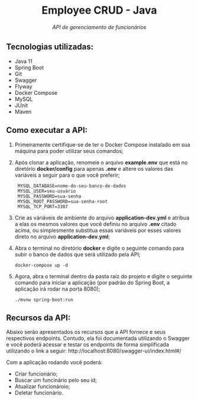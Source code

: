 # <center> Employee CRUD - Java </center>

###### <center>API de gerenciamento de funcionários</center>

## Tecnologias utilizadas:

- Java 11
- Spring Boot
- Git
- Swagger
- Flyway
- Docker Compose
- MySQL
- JUnit
- Maven

## Como executar a API:

1. Primeiramente certifique-se de ter o Docker Compose instalado em sua máquina para poder utilizar seus
   comandos;

2. Após clonar a aplicação, renomeie o arquivo <strong>example.env</strong> que está no diretório <strong>
   docker/config</strong> para apenas <strong>.env</strong> e altere os valores das variáveis a seguir para o que você
   preferir;
   ~~~
    MYSQL_DATABASE=nome-do-seu-banco-de-dados
    MYSQL_USER=seu-usuário
    MYSQL_PASSWORD=sua-senha
    MYSQL_ROOT_PASSWORD=sua-senha-root
    MYSQL_TCP_PORT=3307
   ~~~
3. Crie as váriáveis de ambiente do arquivo <strong>application-dev.yml</strong> e atribua a elas os mesmos valores que
   você definiu no arquivo <strong>.env</strong> citado acima, ou simplesmente substitua essas variáveis por esses
   valores direto no arquivo <strong>application-dev.yml</strong>;
4. Abra o terminal no diretório <strong>docker</strong> e digite o seguinte comando para subir o banco de dados que será
   utilizado pela API;
   ~~~
   docker-compose up -d
   ~~~
5. Agora, abra o terminal dentro da pasta raíz do projeto e digite o seguinte comando para iniciar a aplicação (por
   padrão do Spring Boot, a aplicação irá rodar na porta 8080);
   ~~~
   ./mvnw spring-boot:run 
   ~~~

## Recursos da API:

Abaixo serão apresentados os recursos que a API fornece e seus respectivos endpoints. Contudo, ela foi documentada
utilizando o Swagger e você poderá acessar e testar os endpoints de forma simplificada utilizando o link a seguir:
http://localhost:8080/swagger-ui/index.html#/

Com a aplicação rodando você poderá:

- Criar funcionário;
- Buscar um funcinário pelo seu id;
- Atualizar funcionároio;
- Deletar funcionário.
